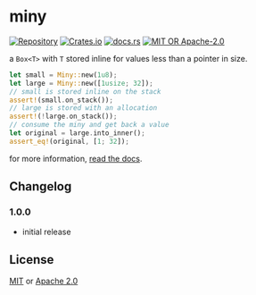 # miny
[![Repository](https://img.shields.io/badge/repository-GitHub-brightgreen.svg)](https://github.com/1e1001/miny)
[![Crates.io](https://img.shields.io/crates/v/miny)](https://crates.io/crates/miny)
[![docs.rs](https://img.shields.io/docsrs/miny)](https://docs.rs/miny)
[![MIT OR Apache-2.0](https://img.shields.io/crates/l/miny)](#LICENSE)

a `Box<T>` with `T` stored inline for values less than a pointer in size.
```rs
let small = Miny::new(1u8);
let large = Miny::new([1usize; 32]);
// small is stored inline on the stack
assert!(small.on_stack());
// large is stored with an allocation
assert!(!large.on_stack());
// consume the miny and get back a value
let original = large.into_inner();
assert_eq!(original, [1; 32]);
```

for more information, [read the docs](https://docs.rs/miny).

## Changelog
### 1.0.0
- initial release

## License
[MIT](./LICENSE-MIT) or [Apache 2.0](./LICENSE-APACHE)
